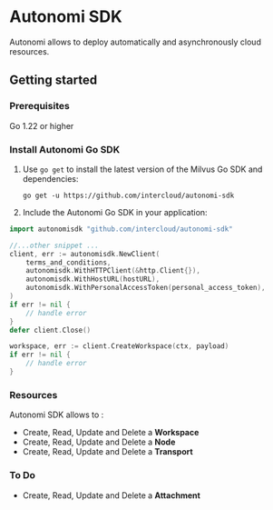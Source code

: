 # Autonomi SDK

Autonomi allows to deploy automatically and asynchronously cloud resources.

## Getting started

### Prerequisites

Go 1.22 or higher

### Install Autonomi Go SDK

1. Use `go get` to install the latest version of the Milvus Go SDK and dependencies:

   ```shell
   go get -u https://github.com/intercloud/autonomi-sdk
   ```

2. Include the Autonomi Go SDK in your application:

```go
import autonomisdk "github.com/intercloud/autonomi-sdk"

//...other snippet ...
client, err := autonomisdk.NewClient(
    terms_and_conditions,
    autonomisdk.WithHTTPClient(&http.Client{}),
    autonomisdk.WithHostURL(hostURL),
    autonomisdk.WithPersonalAccessToken(personal_access_token),
)
if err != nil {
    // handle error
}
defer client.Close()

workspace, err := client.CreateWorkspace(ctx, payload)
if err != nil {
    // handle error
}
```

### Resources

Autonomi SDK allows to :

- Create, Read, Update and Delete a **Workspace**
- Create, Read, Update and Delete a **Node**
- Create, Read, Update and Delete a **Transport**

### To Do

- Create, Read, Update and Delete a **Attachment**
